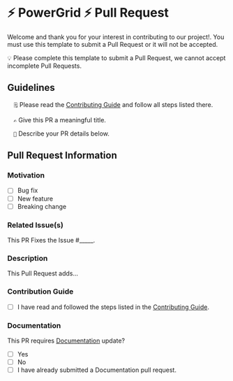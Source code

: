 <!-- Please read the guidelines and use the template below. Thanks. -->

# ⚡ PowerGrid ⚡ Pull Request

Welcome and thank you for your interest in contributing to our project!. You must use this template to submit a Pull Request or it will not be accepted.


💡 Please complete this template to submit a Pull Request, we cannot accept incomplete Pull Requests.

## Guidelines

`   🗒️ `  Please read the [Contributing Guide](https://github.com/Power-Components/livewire-powergrid/blob/main/CONTRIBUTING.md) and follow all steps listed there.

`   ✍️ `  Give this PR a meaningful title.

`   📣 `  Describe your PR details below.

## Pull Request Information

### Motivation

- [ ] Bug fix
- [ ] New feature
- [ ] Breaking change

### Related Issue(s)

This PR Fixes the Issue #_____.

### Description

This Pull Request adds...

### Contribution Guide

- [ ] I have read and followed the steps listed in the [Contributing Guide](https://github.com/Power-Components/livewire-powergrid/blob/main/CONTRIBUTING.md).

### Documentation

 This PR requires [Documentation](https://github.com/Power-Components/powergrid-doc) update?

- [ ] Yes
- [ ] No
- [ ] I have already submitted a Documentation pull request.
